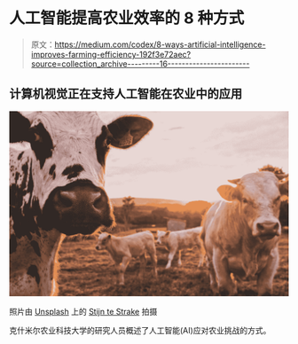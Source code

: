 # 人工智能提高农业效率的 8 种方式

> 原文：<https://medium.com/codex/8-ways-artificial-intelligence-improves-farming-efficiency-192f3e72aec?source=collection_archive---------16----------------------->

## 计算机视觉正在支持人工智能在农业中的应用

![](img/12a2c29b9c685be50541176201ba0139.png)

照片由 [Unsplash](https://unsplash.com?utm_source=medium&utm_medium=referral) 上的 [Stijn te Strake](https://unsplash.com/@stijntestrake?utm_source=medium&utm_medium=referral) 拍摄

克什米尔农业科技大学的研究人员概述了人工智能(AI)应对农业挑战的方式。